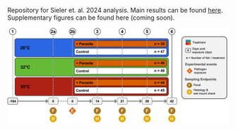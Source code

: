 Repository for Sieler et. al. 2024 analysis. Main results can be found [here](https://sielerjm.github.io/Sieler2024__ZF_Temperature_Parasite/Results_Overview.html). Supplementary figures can be found here (coming soon).

![Zebrafish gut microbiome](ExperimentalDesignSchematic.png)
